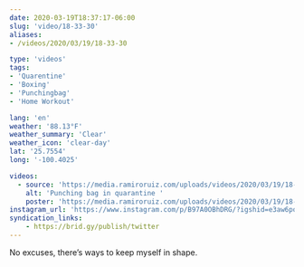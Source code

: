 ```yaml
---
date: 2020-03-19T18:37:17-06:00
slug: 'video/18-33-30'
aliases:
- /videos/2020/03/19/18-33-30

type: 'videos' 
tags:
- 'Quarentine'
- 'Boxing'
- 'Punchingbag'
- 'Home Workout'

lang: 'en'
weather: '88.13°F'
weather_summary: 'Clear'
weather_icon: 'clear-day'
lat: '25.7554'
long: '-100.4025'

videos:
  - source: 'https://media.ramiroruiz.com/uploads/videos/2020/03/19/18-33-30/punching-bag-in-quarantine-.mp4'
    alt: 'Punching bag in quarantine '
    poster: 'https://media.ramiroruiz.com/uploads/videos/2020/03/19/18-33-30/poster.jpg'
instagram_url: 'https://www.instagram.com/p/B97A0OBhDRG/?igshid=e3aw6pobi33k'
syndication_links:
    - https://brid.gy/publish/twitter
---
```

No excuses, there’s ways to keep myself in shape.